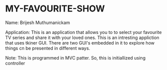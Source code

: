 # MY-FAVOURITE-SHOW

Name: Brijesh Muthumanickam

Application:
      This is an application that allows you to to select your favourite TV series and share it with your loved ones. This is an intresting appliction that uses tkiner GUI. There are two GUI's embedded in it to explore how things cn be presented in different ways.
      
Note:
      This is programmed in MVC patter. So, this is initiallized using controller
